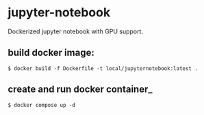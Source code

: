 # jupyter-notebook
Dockerized jupyter notebook with GPU support.

build docker image:
--

```
$ docker build -f Dockerfile -t local/jupyternotebook:latest .
```

create and run docker container_
--

```
$ docker compose up -d
```

